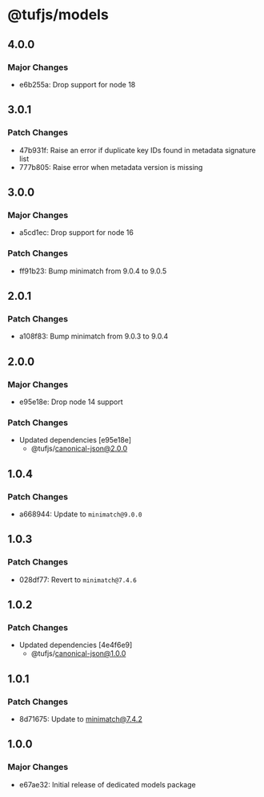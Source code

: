 # @tufjs/models

## 4.0.0

### Major Changes

- e6b255a: Drop support for node 18

## 3.0.1

### Patch Changes

- 47b931f: Raise an error if duplicate key IDs found in metadata signature list
- 777b805: Raise error when metadata version is missing

## 3.0.0

### Major Changes

- a5cd1ec: Drop support for node 16

### Patch Changes

- ff91b23: Bump minimatch from 9.0.4 to 9.0.5

## 2.0.1

### Patch Changes

- a108f83: Bump minimatch from 9.0.3 to 9.0.4

## 2.0.0

### Major Changes

- e95e18e: Drop node 14 support

### Patch Changes

- Updated dependencies [e95e18e]
  - @tufjs/canonical-json@2.0.0

## 1.0.4

### Patch Changes

- a668944: Update to `minimatch@9.0.0`

## 1.0.3

### Patch Changes

- 028df77: Revert to `minimatch@7.4.6`

## 1.0.2

### Patch Changes

- Updated dependencies [4e4f6e9]
  - @tufjs/canonical-json@1.0.0

## 1.0.1

### Patch Changes

- 8d71675: Update to minimatch@7.4.2

## 1.0.0

### Major Changes

- e67ae32: Initial release of dedicated models package
